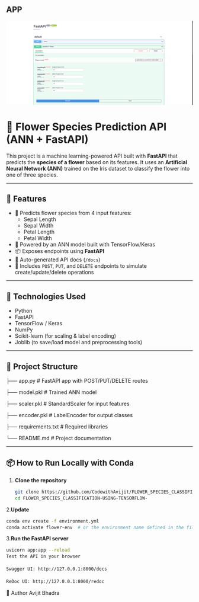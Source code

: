 
## APP

![App Screenshot](API.png)
# 🌸 Flower Species Prediction API (ANN + FastAPI)

This project is a machine learning-powered API built with **FastAPI** that predicts the **species of a flower** based on its features. It uses an **Artificial Neural Network (ANN)** trained on the Iris dataset to classify the flower into one of three species.

---

## 🚀 Features

- 🔢 Predicts flower species from 4 input features:
  - Sepal Length
  - Sepal Width
  - Petal Length
  - Petal Width
- 🧠 Powered by an ANN model built with TensorFlow/Keras
- 📦 Exposes endpoints using **FastAPI**
- 📝 Auto-generated API docs (`/docs`)
- 🔄 Includes `POST`, `PUT`, and `DELETE` endpoints to simulate create/update/delete operations

---

## 🧠 Technologies Used

- Python
- FastAPI
- TensorFlow / Keras
- NumPy
- Scikit-learn (for scaling & label encoding)
- Joblib (to save/load model and preprocessing tools)

---

## 📁 Project Structure
├── app.py # FastAPI app with POST/PUT/DELETE routes

├── model.pkl # Trained ANN model

├── scaler.pkl # StandardScaler for input features

├── encoder.pkl # LabelEncoder for output classes

├── requirements.txt # Required libraries

└── README.md # Project documentation


---

## 📦 How to Run Locally with Conda

1. **Clone the repository**  
   ```bash
   git clone https://github.com/CodewithAvijit/FLOWER_SPECIES_CLASSIFICATION-USING-TENSORFLOW-.git
   cd FLOWER_SPECIES_CLASSIFICATION-USING-TENSORFLOW-
2.**Update**

  ```bash
conda env create -f environment.yml
conda activate flower-env  # or the environment name defined in the file
  ```
3.**Run the FastAPI server**
```bash
uvicorn app:app --reload
Test the API in your browser

Swagger UI: http://127.0.0.1:8000/docs

ReDoc UI: http://127.0.0.1:8000/redoc
```
📌 Author
Avijit Bhadra